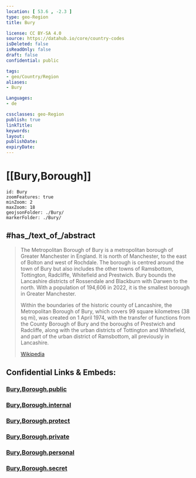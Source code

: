 ```yaml
---
location: [ 53.6 , -2.3 ] 
type: geo-Region
title: Bury

license: CC BY-SA 4.0
source: https://datahub.io/core/country-codes
isDeleted: false
isReadOnly: false
draft: false
confidential: public

tags:
- geo/Country/Region
aliases:
- Bury

Languages:
- de

cssclasses: geo-Region
publish: true
linkTitle: 
keywords: 
layout: 
publishDate: 
expiryDate: 
---
```


# [[Bury,Borough]]

```leaflet
id: Bury
zoomFeatures: true 
minZoom: 2 
maxZoom: 18
geojsonFolder: ./Bury/
markerFolder: ./Bury/
```


## #has_/text_of_/abstract 

> The Metropolitan Borough of Bury is a metropolitan borough of Greater Manchester in England. It is north of Manchester, to the east of Bolton and west of Rochdale. The borough is centred around the town of Bury but also includes the other towns of Ramsbottom, Tottington, Radcliffe, Whitefield and Prestwich. Bury bounds the Lancashire districts of Rossendale and Blackburn with Darwen to the north. With a population of 194,606 in 2022, it is the smallest borough in Greater Manchester.
>
> Within the boundaries of the historic county of Lancashire, the Metropolitan Borough of Bury, which covers 99 square kilometres (38 sq mi), was created on 1 April 1974, with the transfer of functions from the County Borough of Bury and the boroughs of Prestwich and Radcliffe, along with the urban districts of Tottington and Whitefield, and part of the urban district of Ramsbottom, all previously in Lancashire.
>
> [Wikipedia](https://en.wikipedia.org/wiki/Metropolitan%20Borough%20of%20Bury)


## Confidential Links & Embeds: 

### [Bury,Borough.public](/_public/\Earth\Continent\Europe\Europe~North\UK\England\Regions~England\North_West_England\Manchester,CountyBury,Borough.public.md) 

### [Bury,Borough.internal](/_internal/\Earth\Continent\Europe\Europe~North\UK\England\Regions~England\North_West_England\Manchester,CountyBury,Borough.internal.md) 

### [Bury,Borough.protect](/_protect/\Earth\Continent\Europe\Europe~North\UK\England\Regions~England\North_West_England\Manchester,CountyBury,Borough.protect.md) 

### [Bury,Borough.private](/_private/\Earth\Continent\Europe\Europe~North\UK\England\Regions~England\North_West_England\Manchester,CountyBury,Borough.private.md) 

### [Bury,Borough.personal](/_personal/\Earth\Continent\Europe\Europe~North\UK\England\Regions~England\North_West_England\Manchester,CountyBury,Borough.personal.md) 

### [Bury,Borough.secret](/_secret/\Earth\Continent\Europe\Europe~North\UK\England\Regions~England\North_West_England\Manchester,CountyBury,Borough.secret.md)

